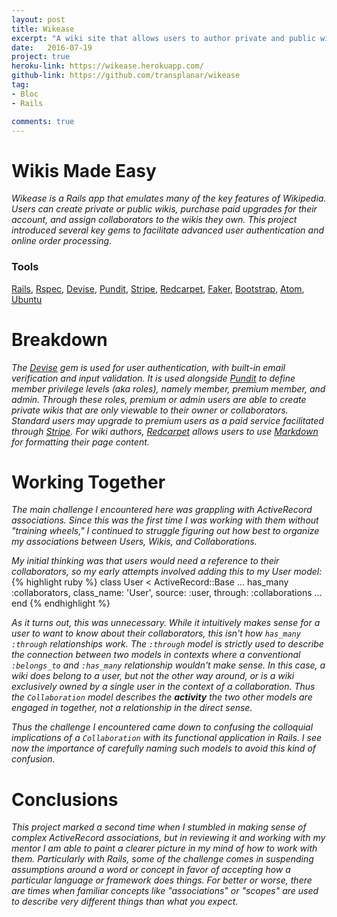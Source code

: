 ```yaml
---
layout: post
title: Wikease
excerpt: "A wiki site that allows users to author private and public wikis, as well as assign collaborators onto wikis they own."
date:   2016-07-19
project: true
heroku-link: https://wikease.herokuapp.com/
github-link: https://github.com/transplanar/wikease
tag:
- Bloc
- Rails

comments: true
---
```


# Wikis Made Easy
*Wikease is a Rails app that emulates many of the key features of Wikipedia. Users can create private or public wikis, purchase paid upgrades for their account, and assign collaborators to the wikis they own. This project introduced several key gems to facilitate advanced user authentication and online order processing.*

### Tools
[Rails](http://rubyonrails.org/), [Rspec](http://rspec.info/), [Devise](https://github.com/plataformatec/devise), [Pundit](https://github.com/elabs/pundit), [Stripe](https://stripe.com/), [Redcarpet](https://github.com/vmg/redcarpet), [Faker](https://github.com/stympy/faker), [Bootstrap](http://getbootstrap.com/), [Atom](https://atom.io/), [Ubuntu](http://www.ubuntu.com/)


# Breakdown
*The [Devise](https://github.com/plataformatec/devise) gem is used for user authentication, with built-in email verification and input validation. It is used alongside [Pundit](https://github.com/elabs/pundit) to define member privilege levels (aka roles), namely member, premium member, and admin. Through these roles, premium or admin users are able to create private wikis that are only viewable to their owner or collaborators. Standard users may upgrade to premium users as a paid service facilitated through [Stripe](https://stripe.com/). For wiki authors, [Redcarpet](https://github.com/vmg/redcarpet) allows users to use [Markdown](http://whatismarkdown.com/) for formatting their page content.*

# Working Together
*The main challenge I encountered here was grappling with ActiveRecord associations. Since this was the first time I was working with them without "training wheels," I continued to struggle figuring out how best to organize my associations between Users, Wikis, and Collaborations.*

*My initial thinking was that users would need a reference to their collaborators, so my early attempts involved adding this to my User model:*
{% highlight ruby %}
class User < ActiveRecord::Base
  ...
  has_many :collaborators, class_name: 'User', source: :user, through: :collaborations
  ...
end
{% endhighlight %}

*As it turns out, this was unnecessary. While it intuitively makes sense for a user to want to know about their collaborators, this isn't how ```has_many :through``` relationships work. The ```:through``` model is strictly used to describe the connection between two models in contexts where a conventional ```:belongs_to``` and ```:has_many``` relationship wouldn't make sense. In this case, a wiki does belong to a user, but not the other way around, or is a wiki exclusively owned by a single user in the context of a collaboration. Thus the ```Collaboration``` model describes the* ***activity*** *the two other models are engaged in together, not a relationship in the direct sense.*

*Thus the challenge I encountered came down to confusing the colloquial implications of a ```Collaboration``` with its functional application in Rails. I see now the importance of carefully naming such models to avoid this kind of confusion.*

# Conclusions
*This project marked a second time when I stumbled in making sense of complex ActiveRecord associations, but in reviewing it and working with my mentor I am able to paint a clearer picture in my mind of how to work with them. Particularly with Rails, some of the challenge comes in suspending assumptions around a word or concept in favor of accepting how a particular language or framework does things. For better or worse, there are times when familiar concepts like "associations" or "scopes" are used to describe very different things than what you expect.*
